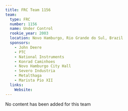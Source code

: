 ```yaml
---
title: FRC Team 1156
team:
  type: FRC
  number: 1156
  name: Under Control
  rookie_year: 2003
  location: Novo Hamburgo, Rio Grande do Sul, Brazil
  sponsors:
    - John Deere
    - PTC
    - National Instruments
    - Konrad Caminhoes
    - Novo Hamburgo City Hall
    - Severo Industria
    - Metalthaga
    - Marista Pio XII
  links:
    Website: 
---
```

No content has been added for this team